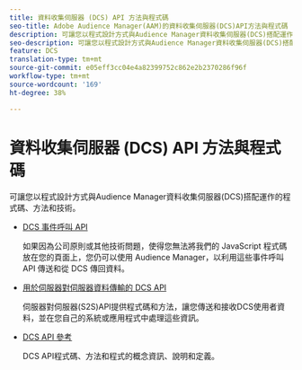 ```yaml
---
title: 資料收集伺服器 (DCS) API 方法與程式碼
seo-title: Adobe Audience Manager(AAM)的資料收集伺服器(DCS)API方法與程式碼
description: 可讓您以程式設計方式與Audience Manager資料收集伺服器(DCS)搭配運作的程式碼、方法和技術。
seo-description: 可讓您以程式設計方式與Audience Manager資料收集伺服器(DCS)搭配運作的程式碼、方法和技術。
feature: DCS
translation-type: tm+mt
source-git-commit: e05eff3cc04e4a82399752c862e2b2370286f96f
workflow-type: tm+mt
source-wordcount: '169'
ht-degree: 38%

---
```



# 資料收集伺服器 (DCS) API 方法與程式碼

可讓您以程式設計方式與Audience Manager資料收集伺服器(DCS)搭配運作的程式碼、方法和技術。

* [DCS 事件呼叫 API](/help/using/api/dcs-intro/dcs-event-calls/dcs-event-calls.md)

   如果因為公司原則或其他技術問題，使得您無法將我們的 JavaScript 程式碼放在您的頁面上，您仍可以使用 Audience Manager，以利用這些事件呼叫 API 傳送和從 DCS 傳回資料。

* [用於伺服器對伺服器資料傳輸的 DCS API](/help/using/api/dcs-intro/dcs-s2s/dcs-s2s.md)

   伺服器對伺服器(S2S)API提供程式碼和方法，讓您傳送和接收DCS使用者資料，並在您自己的系統或應用程式中處理這些資訊。

* [DCS API 參考](/help/using/api/dcs-intro/dcs-api-reference/dcs-api-methods.md)

   DCS API程式碼、方法和程式的概念資訊、說明和定義。